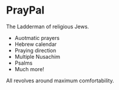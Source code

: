 # PrayPal
The Ladderman of religious Jews.

- Auotmatic prayers
- Hebrew calendar
- Praying direction
- Multiple Nusachim
- Psalms
- Much more!

All revolves around maximum comfortability.
